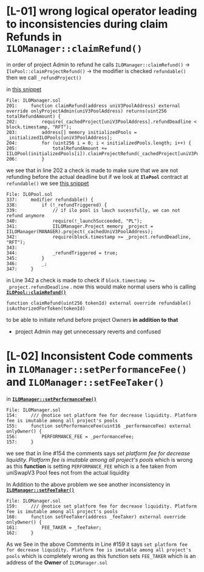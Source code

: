 # [L-01] wrong logical operator leading to inconsistencies during claim Refunds in `ILOManager::claimRefund()`
in order of project Admin to refund he calls `ILOManager::claimRefund()` -> `IloPool::claimProjectRefund()` -> the modifier is checked `refundable()` then we call  `_refundProject()`

in [this snippet](https://github.com/code-423n4/2024-06-vultisig/blob/cb72b1e9053c02a58d874ff376359a83dc3f0742/src/ILOManager.sol#L201-L206)

```solidity
File: ILOManager.sol
201:     function claimRefund(address uniV3PoolAddress) external override onlyProjectAdmin(uniV3PoolAddress) returns(uint256 totalRefundAmount) {
202:         require(_cachedProject[uniV3PoolAddress].refundDeadline < block.timestamp, "RFT");
203:         address[] memory initializedPools = _initializedILOPools[uniV3PoolAddress];
204:         for (uint256 i = 0; i < initializedPools.length; i++) {
205:             totalRefundAmount += IILOPool(initializedPools[i]).claimProjectRefund(_cachedProject[uniV3PoolAddress].admin);
206:         }

```
we see that in line 202 a check is made to make sure that we are not refunding before the actual deadline
but if we look at **`IloPool`** contract at `refundable()` we see 
[this snippet](https://github.com/code-423n4/2024-06-vultisig/blob/cb72b1e9053c02a58d874ff376359a83dc3f0742/src/ILOPool.sol#L337-L347)

```solidity
File: ILOPool.sol
337:     modifier refundable() {
338:         if (!_refundTriggered) {
339:             // if ilo pool is lauch sucessfully, we can not refund anymore
340:             require(!_launchSucceeded, "PL");
341:             IILOManager.Project memory _project = IILOManager(MANAGER).project(_cachedUniV3PoolAddress);
342:             require(block.timestamp >= _project.refundDeadline, "RFT");
343: 
344:             _refundTriggered = true;
345:         }
346:         _;
347:     }

``` 
in Line 342 a check is made to check if `block.timestamp >= _project.refundDeadline` .
now this would make normal users who is calling [**`ILOPool::claimRefund()`**](https://github.com/code-423n4/2024-06-vultisig/blob/cb72b1e9053c02a58d874ff376359a83dc3f0742/src/ILOPool.sol#L350)

```solidity
function claimRefund(uint256 tokenId) external override refundable() isAuthorizedForToken(tokenId)
```
to be able to initiate refund before project Owners
**in addition to that**
- project Admin may get unnecessary reverts and confused 

# [L-02] Inconsistent Code comments in `ILOManager::setPerformanceFee()` and `ILOManager::setFeeTaker()`

in [**`ILOManager::setPerformanceFee()`**](https://github.com/code-423n4/2024-06-vultisig/blob/cb72b1e9053c02a58d874ff376359a83dc3f0742/src/ILOManager.sol#L155-L157)

```solidity
File: ILOManager.sol
154:     /// @notice set platform fee for decrease liquidity. Platform fee is imutable among all project's pools
155:     function setPerformanceFee(uint16 _performanceFee) external onlyOwner() {
156:         PERFORMANCE_FEE = _performanceFee;
157:     }
```
we see that in line #154 the comments says *set platform fee for decrease liquidity. Platform fee is imutable among all project's pools* 
which is wrong as this **function** is setting `PERFORMANCE_FEE` which is a fee taken from uniSwapV3 Pool fees not from the actual liquidity

In Addition to the above problem we see another inconsistency in [**`ILOManager::setFeeTaker()`**](https://github.com/code-423n4/2024-06-vultisig/blob/cb72b1e9053c02a58d874ff376359a83dc3f0742/src/ILOManager.sol#L159-L162)

```solidity
File: ILOManager.sol
159:     /// @notice set platform fee for decrease liquidity. Platform fee is imutable among all project's pools
160:     function setFeeTaker(address _feeTaker) external override onlyOwner() {
161:         FEE_TAKER = _feeTaker;
162:     }

```
As we See in the above Comments in Line #159 it says `set platform fee for decrease liquidity. Platform fee is imutable among all project's pools`
which is completely wrong as this function sets `FEE_TAKER` which is an address of the **Owner** of `ILOManager.sol`